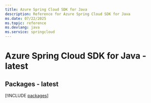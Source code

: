 ```yaml
---
title: Azure Spring Cloud SDK for Java
description: Reference for Azure Spring Cloud SDK for Java
ms.date: 07/22/2025
ms.topic: reference
ms.devlang: java
ms.service: springcloud
---
```

# Azure Spring Cloud SDK for Java - latest
## Packages - latest
[!INCLUDE [packages](spring-cloud-index.md)]